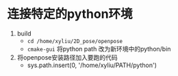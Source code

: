 # 连接特定的python环境 

1. build 
    - `cd /home/xyliu/2D_pose/openpose`
    - `cmake-gui`
        将python path 改为新环境中的python/bin 
2. 将openpose安装路径加入要跑的代码 
    - sys.path.insert(0, '/home/xyliu/PATH/python')